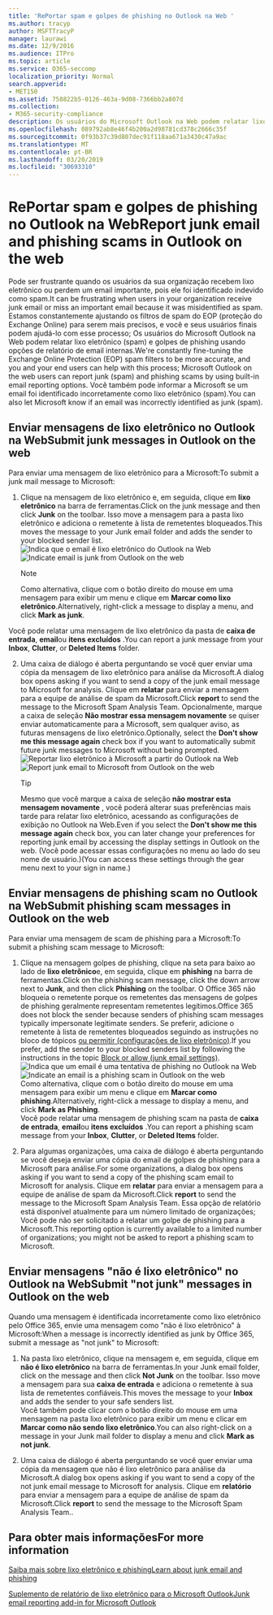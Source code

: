 ```yaml
---
title: 'RePortar spam e golpes de phishing no Outlook na Web '
ms.author: tracyp
author: MSFTTracyP
manager: laurawi
ms.date: 12/9/2016
ms.audience: ITPro
ms.topic: article
ms.service: O365-seccomp
localization_priority: Normal
search.appverid:
- MET150
ms.assetid: 758822b5-0126-463a-9d08-7366bb2a807d
ms.collection:
- M365-security-compliance
description: Os usuários do Microsoft Outlook na Web podem relatar lixo eletrônico (spam) e golpes de phishing usando opções de relatório de email internas. Você também pode informar a Microsoft se um email foi identificado incorretamente como lixo eletrônico (spam).
ms.openlocfilehash: 089792ab8e46f4b200a2d98781cd378c2666c35f
ms.sourcegitcommit: 0f93b37c39d807dec91f118aa671a3430c47a9ac
ms.translationtype: MT
ms.contentlocale: pt-BR
ms.lasthandoff: 03/20/2019
ms.locfileid: "30693310"
---
```

# <a name="report-junk-email-and-phishing-scams-in-outlook-on-the-web"></a><span data-ttu-id="c4c4c-104">RePortar spam e golpes de phishing no Outlook na Web</span><span class="sxs-lookup"><span data-stu-id="c4c4c-104">Report junk email and phishing scams in Outlook on the web</span></span> 

<span data-ttu-id="c4c4c-105">Pode ser frustrante quando os usuários da sua organização recebem lixo eletrônico ou perdem um email importante, pois ele foi identificado indevido como spam.</span><span class="sxs-lookup"><span data-stu-id="c4c4c-105">It can be frustrating when users in your organization receive junk email or miss an important email because it was misidentified as spam.</span></span> <span data-ttu-id="c4c4c-106">Estamos constantemente ajustando os filtros de spam do EOP (proteção do Exchange Online) para serem mais precisos, e você e seus usuários finais podem ajudá-lo com esse processo; Os usuários do Microsoft Outlook na Web podem relatar lixo eletrônico (spam) e golpes de phishing usando opções de relatório de email internas.</span><span class="sxs-lookup"><span data-stu-id="c4c4c-106">We're constantly fine-tuning the Exchange Online Protection (EOP) spam filters to be more accurate, and you and your end users can help with this process; Microsoft Outlook on the web users can report junk (spam) and phishing scams by using built-in email reporting options.</span></span> <span data-ttu-id="c4c4c-107">Você também pode informar a Microsoft se um email foi identificado incorretamente como lixo eletrônico (spam).</span><span class="sxs-lookup"><span data-stu-id="c4c4c-107">You can also let Microsoft know if an email was incorrectly identified as junk (spam).</span></span>
  
## <a name="submit-junk-messages-in-outlook-on-the-web"></a><span data-ttu-id="c4c4c-108">Enviar mensagens de lixo eletrônico no Outlook na Web</span><span class="sxs-lookup"><span data-stu-id="c4c4c-108">Submit junk messages in Outlook on the web</span></span>

<span data-ttu-id="c4c4c-109">Para enviar uma mensagem de lixo eletrônico para a Microsoft:</span><span class="sxs-lookup"><span data-stu-id="c4c4c-109">To submit a junk mail message to Microsoft:</span></span>
  
1. <span data-ttu-id="c4c4c-110">Clique na mensagem de lixo eletrônico e, em seguida, clique em **lixo eletrônico** na barra de ferramentas.</span><span class="sxs-lookup"><span data-stu-id="c4c4c-110">Click on the junk message and then click **Junk** on the toolbar.</span></span> <span data-ttu-id="c4c4c-111">Isso move a mensagem para a pasta lixo eletrônico e adiciona o remetente à lista de remetentes bloqueados.</span><span class="sxs-lookup"><span data-stu-id="c4c4c-111">This moves the message to your Junk email folder and adds the sender to your blocked sender list.</span></span> 
    <span data-ttu-id="c4c4c-112">![Indica que o email é lixo eletrônico do Outlook na Web](media/a10ae792-aab6-4374-a041-6c3f732eb2e3.png)</span><span class="sxs-lookup"><span data-stu-id="c4c4c-112">![Indicate email is junk from Outlook on the web](media/a10ae792-aab6-4374-a041-6c3f732eb2e3.png)</span></span>
  
    > [!NOTE]
    > <span data-ttu-id="c4c4c-113">Como alternativa, clique com o botão direito do mouse em uma mensagem para exibir um menu e clique em **Marcar como lixo eletrônico**.</span><span class="sxs-lookup"><span data-stu-id="c4c4c-113">Alternatively, right-click a message to display a menu, and click **Mark as junk**.</span></span> 
  
<span data-ttu-id="c4c4c-114">Você pode relatar uma mensagem de lixo eletrônico da pasta de **caixa de entrada**, **email**ou **itens excluídos** .</span><span class="sxs-lookup"><span data-stu-id="c4c4c-114">You can report a junk message from your **Inbox**, **Clutter**, or **Deleted Items** folder.</span></span> 
  
2. <span data-ttu-id="c4c4c-115">Uma caixa de diálogo é aberta perguntando se você quer enviar uma cópia da mensagem de lixo eletrônico para análise da Microsoft.</span><span class="sxs-lookup"><span data-stu-id="c4c4c-115">A dialog box opens asking if you want to send a copy of the junk email message to Microsoft for analysis.</span></span> <span data-ttu-id="c4c4c-116">Clique em **relatar** para enviar a mensagem para a equipe de análise de spam da Microsoft.</span><span class="sxs-lookup"><span data-stu-id="c4c4c-116">Click **report** to send the message to the Microsoft Spam Analysis Team.</span></span> <span data-ttu-id="c4c4c-117">Opcionalmente, marque a caixa de seleção **Não mostrar essa mensagem novamente** se quiser enviar automaticamente para a Microsoft, sem qualquer aviso, as futuras mensagens de lixo eletrônico.</span><span class="sxs-lookup"><span data-stu-id="c4c4c-117">Optionally, select the **Don't show me this message again** check box if you want to automatically submit future junk messages to Microsoft without being prompted.</span></span> 
    <span data-ttu-id="c4c4c-118">![Reportar lixo eletrônico à Microsoft a partir do Outlook na Web](media/e8d3a9f9-6eb6-4309-ba6d-643dffdb6a33.png)</span><span class="sxs-lookup"><span data-stu-id="c4c4c-118">![Report junk email to Microsoft from Outlook on the web](media/e8d3a9f9-6eb6-4309-ba6d-643dffdb6a33.png)</span></span>
  
    > [!TIP]
    > <span data-ttu-id="c4c4c-119">Mesmo que você marque a caixa de seleção **não mostrar esta mensagem novamente** , você poderá alterar suas preferências mais tarde para relatar lixo eletrônico, acessando as configurações de exibição no Outlook na Web.</span><span class="sxs-lookup"><span data-stu-id="c4c4c-119">Even if you select the **Don't show me this message again** check box, you can later change your preferences for reporting junk email by accessing the display settings in Outlook on the web.</span></span> <span data-ttu-id="c4c4c-120">(Você pode acessar essas configurações no menu ao lado do seu nome de usuário.)</span><span class="sxs-lookup"><span data-stu-id="c4c4c-120">(You can access these settings through the gear menu next to your sign in name.)</span></span> 
  
## <a name="submit-phishing-scam-messages-in-outlook-on-the-web"></a><span data-ttu-id="c4c4c-121">Enviar mensagens de phishing scam no Outlook na Web</span><span class="sxs-lookup"><span data-stu-id="c4c4c-121">Submit phishing scam messages in Outlook on the web</span></span>

<span data-ttu-id="c4c4c-122">Para enviar uma mensagem de scam de phishing para a Microsoft:</span><span class="sxs-lookup"><span data-stu-id="c4c4c-122">To submit a phishing scam message to Microsoft:</span></span>
  
1. <span data-ttu-id="c4c4c-123">Clique na mensagem golpes de phishing, clique na seta para baixo ao lado de **lixo eletrônico**e, em seguida, clique em **phishing** na barra de ferramentas.</span><span class="sxs-lookup"><span data-stu-id="c4c4c-123">Click on the phishing scam message, click the down arrow next to **Junk**, and then click **Phishing** on the toolbar.</span></span> <span data-ttu-id="c4c4c-124">O Office 365 não bloqueia o remetente porque os remetentes das mensagens de golpes de phishing geralmente representam remetentes legítimos.</span><span class="sxs-lookup"><span data-stu-id="c4c4c-124">Office 365 does not block the sender because senders of phishing scam messages typically impersonate legitimate senders.</span></span> <span data-ttu-id="c4c4c-125">Se preferir, adicione o remetente à lista de remetentes bloqueados seguindo as instruções no bloco de tópicos [ou permitir (configurações de lixo eletrônico)](https://go.microsoft.com/fwlink/?LinkId=627572).</span><span class="sxs-lookup"><span data-stu-id="c4c4c-125">If you prefer, add the sender to your blocked senders list by following the instructions in the topic [Block or allow (junk email settings)](https://go.microsoft.com/fwlink/?LinkId=627572).</span></span> 
    <span data-ttu-id="c4c4c-126">![Indica que um email é uma tentativa de phishing no Outlook na Web](media/959bb577-341c-41ee-a159-e46600b2cf8a.png)</span><span class="sxs-lookup"><span data-stu-id="c4c4c-126">![Indicate an email is a phishing scam in Outlook on the web](media/959bb577-341c-41ee-a159-e46600b2cf8a.png)</span></span><br/><span data-ttu-id="c4c4c-127">Como alternativa, clique com o botão direito do mouse em uma mensagem para exibir um menu e clique em **Marcar como phishing**.</span><span class="sxs-lookup"><span data-stu-id="c4c4c-127">Alternatively, right-click a message to display a menu, and click **Mark as Phishing**.</span></span><br/><span data-ttu-id="c4c4c-128">Você pode relatar uma mensagem de phishing scam na pasta de **caixa de entrada**, **email**ou **itens excluídos** .</span><span class="sxs-lookup"><span data-stu-id="c4c4c-128">You can report a phishing scam message from your **Inbox**, **Clutter**, or **Deleted Items** folder.</span></span> 
  
2. <span data-ttu-id="c4c4c-129">Para algumas organizações, uma caixa de diálogo é aberta perguntando se você deseja enviar uma cópia do email de golpes de phishing para a Microsoft para análise.</span><span class="sxs-lookup"><span data-stu-id="c4c4c-129">For some organizations, a dialog box opens asking if you want to send a copy of the phishing scam email to Microsoft for analysis.</span></span> <span data-ttu-id="c4c4c-130">Clique em **relatar** para enviar a mensagem para a equipe de análise de spam da Microsoft.</span><span class="sxs-lookup"><span data-stu-id="c4c4c-130">Click **report** to send the message to the Microsoft Spam Analysis Team.</span></span> <span data-ttu-id="c4c4c-131">Essa opção de relatório está disponível atualmente para um número limitado de organizações; Você pode não ser solicitado a relatar um golpe de phishing para a Microsoft.</span><span class="sxs-lookup"><span data-stu-id="c4c4c-131">This reporting option is currently available to a limited number of organizations; you might not be asked to report a phishing scam to Microsoft.</span></span> 
    
## <a name="submit-not-junk-messages-in-outlook-on-the-web"></a><span data-ttu-id="c4c4c-132">Enviar mensagens "não é lixo eletrônico" no Outlook na Web</span><span class="sxs-lookup"><span data-stu-id="c4c4c-132">Submit "not junk" messages in Outlook on the web</span></span>

<span data-ttu-id="c4c4c-133">Quando uma mensagem é identificada incorretamente como lixo eletrônico pelo Office 365, envie uma mensagem como "não é lixo eletrônico" à Microsoft:</span><span class="sxs-lookup"><span data-stu-id="c4c4c-133">When a message is incorrectly identified as junk by Office 365, submit a message as "not junk" to Microsoft:</span></span>
  
1. <span data-ttu-id="c4c4c-134">Na pasta lixo eletrônico, clique na mensagem e, em seguida, clique em **não é lixo eletrônico** na barra de ferramentas.</span><span class="sxs-lookup"><span data-stu-id="c4c4c-134">In your Junk email folder, click on the message and then click **Not Junk** on the toolbar.</span></span> <span data-ttu-id="c4c4c-135">Isso move a mensagem para sua **caixa de entrada** e adiciona o remetente à sua lista de remetentes confiáveis.</span><span class="sxs-lookup"><span data-stu-id="c4c4c-135">This moves the message to your **Inbox** and adds the sender to your safe senders list.</span></span> <br/><span data-ttu-id="c4c4c-136">Você também pode clicar com o botão direito do mouse em uma mensagem na pasta lixo eletrônico para exibir um menu e clicar em **Marcar como não sendo lixo eletrônico**.</span><span class="sxs-lookup"><span data-stu-id="c4c4c-136">You can also right-click on a message in your Junk mail folder to display a menu and click **Mark as not junk**.</span></span> 
  
2. <span data-ttu-id="c4c4c-137">Uma caixa de diálogo é aberta perguntando se você quer enviar uma cópia da mensagem que não é lixo eletrônico para análise da Microsoft.</span><span class="sxs-lookup"><span data-stu-id="c4c4c-137">A dialog box opens asking if you want to send a copy of the not junk email message to Microsoft for analysis.</span></span> <span data-ttu-id="c4c4c-138">Clique em **relatório** para enviar a mensagem para a equipe de análise de spam da Microsoft.</span><span class="sxs-lookup"><span data-stu-id="c4c4c-138">Click **report** to send the message to the Microsoft Spam Analysis Team..</span></span> 
    
## <a name="for-more-information"></a><span data-ttu-id="c4c4c-139">Para obter mais informações</span><span class="sxs-lookup"><span data-stu-id="c4c4c-139">For more information</span></span>

[<span data-ttu-id="c4c4c-140">Saiba mais sobre lixo eletrônico e phishing</span><span class="sxs-lookup"><span data-stu-id="c4c4c-140">Learn about junk email and phishing</span></span>](https://go.microsoft.com/fwlink/p/?LinkId=270068)

[<span data-ttu-id="c4c4c-141">Suplemento de relatório de lixo eletrônico para o Microsoft Outlook</span><span class="sxs-lookup"><span data-stu-id="c4c4c-141">Junk email reporting add-in for Microsoft Outlook</span></span>](https://docs.microsoft.com/en-us/office365/securitycompliance/junk-email-reporting-add-in-for-microsoft-outlook)
  
  

